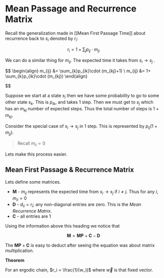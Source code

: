 # Mean Passage and Recurrence Matrix
Recall the generalization made in [[Mean First Passage Time]] about recurrence back to $s_i$ denoted by $r_i$:

$$r_i = 1+ \sum_{j}p_{ij}\cdot m_{ji} $$
 
We can do a similar thing for $m_{ij}$. The expected time it takes from $s_i \to s_j$ .

$$
\begin{align}
	m_{ij} &= \sum_{k}p_{ik}\cdot (m_{kj}+1)
	\\
	m_{ij} &= 1+ \sum_{k}p_{ik}\cdot (m_{kj})
\end{align}

$$

Suppose we start at a state $s_i$ then we have some probability to go to some other state $s_k$. This is $p_{ik}$, and takes $1$ step.  Then we must get to $s_j$ which has an $m_{kj}$ number of expected steps. Thus the total number of steps is $1+m_{kj}$.

Consider the special case of $s_i\to s_j$ in $1$ step. This is represented by $p_{ij}(1+m_{jj})$. 

> Recall $m_{ii} = 0$

Lets make this process easier.

## Mean First Passage \& Recurrence Matrix

Lets define some matrices.
+ $\mathbf{M}$ - $m_{ij}$ represents the expected time from $s_i \to s_j$ if $i\neq j$. Thus for any $i$, $m_{ii} = 0$
+ $\mathbf{D}$ - $d_{ii} = r_i$; any non-diagonal entries are zero. This is the *Mean Recurrence Matrix*. 
+ $\mathbf{C}$ - all entries are $1$ 

Using the information above this heading we notice that 

$$
\mathbf{M} = \mathbf{MP} + \mathbf{C} - \mathbf{D}
$$

The $\mathbf{MP} + \mathbf{C}$ is easy to deduct after seeing the equation was about matrix multiplication. 

**Theorem**

For an ergodic chain, $r_i = \frac{1}{w_i}$ where $\vec{w}$ is that fixed vector. 